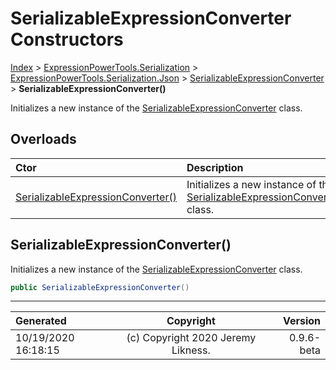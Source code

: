 ﻿# SerializableExpressionConverter Constructors

[Index](../index.md) > [ExpressionPowerTools.Serialization](ExpressionPowerTools.Serialization.a.md) > [ExpressionPowerTools.Serialization.Json](ExpressionPowerTools.Serialization.Json.n.md) > [SerializableExpressionConverter](ExpressionPowerTools.Serialization.Json.SerializableExpressionConverter.cs.md) > **SerializableExpressionConverter()**

Initializes a new instance of the [SerializableExpressionConverter](ExpressionPowerTools.Serialization.Json.SerializableExpressionConverter.cs.md) class.

## Overloads

| Ctor | Description |
| :-- | :-- |
| [SerializableExpressionConverter()](#serializableexpressionconverter) | Initializes a new instance of the [SerializableExpressionConverter](ExpressionPowerTools.Serialization.Json.SerializableExpressionConverter.cs.md) class. |

## SerializableExpressionConverter()

Initializes a new instance of the [SerializableExpressionConverter](ExpressionPowerTools.Serialization.Json.SerializableExpressionConverter.cs.md) class.

```csharp
public SerializableExpressionConverter()
```



---

| Generated | Copyright | Version |
| :-- | :-: | --: |
| 10/19/2020 16:18:15 | (c) Copyright 2020 Jeremy Likness. | 0.9.6-beta |
